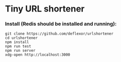 # Tiny URL shortener

### Install (Redis should be installed and running):

```
git clone https://github.com/deflexor/urlshortener
cd urlshortener
npm install
npm run test
npm run server
xdg-open http://localhost:3000
```
